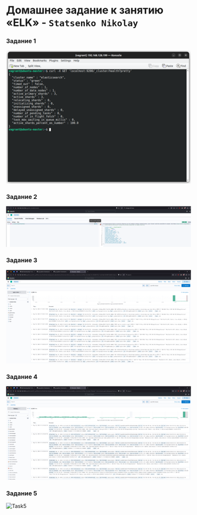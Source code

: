 # Домашнее задание к занятию «ELK» - `Statsenko Nikolay`

### Задание 1

![Task1](https://raw.githubusercontent.com/Pookson/sys-pattern-homework/main/img/11.3/elk_task1.png)

### Задание 2

![Task2](https://raw.githubusercontent.com/Pookson/sys-pattern-homework/main/img/11.3/elk_task2.png)

### Задание 3

![Task3](https://raw.githubusercontent.com/Pookson/sys-pattern-homework/main/img/11.3/elk_task3.png)

### Задание 4

![Task4](https://raw.githubusercontent.com/Pookson/sys-pattern-homework/main/img/11.3/elk_task4.png)

### Задание 5

![Task5]()
